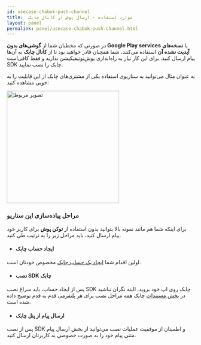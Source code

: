 ```yaml
---
id: usecase-chabok-push-channel
title:  موارد استفاده - ارسال پوش از کانال چابک
layout: panel
permalink: panel/usecase-chabok-push-channel.html
---
```


در صورتی که مخطبان شما از **گوشی‌های بدون Google Play services** یا **نسخه‌های آپدیت نشده آن** استفاده می‌کنند، شما همچنان قادر خواهید بود تا از **کانال چابک** به آن‌ها پیام ارسال کنید. برای این‌ کار نیاز به راه‌اندازی پوش‌نوتیفیکیشن ندارید و فقط کافی‌است SDK چابک را نصب نمایید.

به عنوان مثال می‌توانید به سناریوی استفاده یکی از مشتری‌های چابک از این قابلیت را به خوبی مشاهده کنید:

<p><img class="m_3190908582742151492max-height CToWUd" style="max-height: 100%; display: block;" src="http://uupload.ir/files/6vw8_bank.png
" alt="تصویر مربوط" height="300" border="0" /></p>

### مراحل پیاده‌سازی این سناریو

برای اینکه شما هم مانند نمونه بالا بتوانید بدون استفاده از **توکن پوش** برای کاربر خود پیام ارسال کنید، باید مراحل زیر را به ترتیب طی کنید.

- #### ایجاد حساب چابک

اولین اقدام شما [ایجاد یک حساب چابک](https://chabok.io/register.html) مخصوص خودتان است.

- #### نصب SDK چابک

پس از ایجاد حساب، باید سراغ نصب SDK چابک روی اپ خود بروید. البته نگران نباشید در [بخش مستندات](https://doc.chabok.io) چابک همه مراحل نصب برای هر پلتفرمی قدم به قدم توضیح داده شده است.

- #### ارسال پیام از پنل چابک 

پس از نصب SDK و اطمینان از موفقیت عملیات نصب می‌توانید از بخش ارسال پیام متنی پیام خود را به صورت خصوصی به کاربرتان ارسال کنید.
